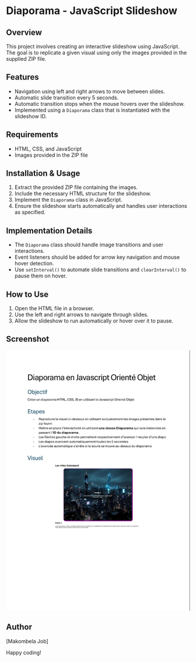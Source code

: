 # Diaporama - JavaScript Slideshow

## Overview
This project involves creating an interactive slideshow using JavaScript. The goal is to replicate a given visual using only the images provided in the supplied ZIP file.

## Features
- Navigation using left and right arrows to move between slides.
- Automatic slide transition every 5 seconds.
- Automatic transition stops when the mouse hovers over the slideshow.
- Implemented using a `Diaporama` class that is instantiated with the slideshow ID.

## Requirements
- HTML, CSS, and JavaScript
- Images provided in the ZIP file

## Installation & Usage
1. Extract the provided ZIP file containing the images.
2. Include the necessary HTML structure for the slideshow.
3. Implement the `Diaporama` class in JavaScript.
4. Ensure the slideshow starts automatically and handles user interactions as specified.

## Implementation Details
- The `Diaporama` class should handle image transitions and user interactions.
- Event listeners should be added for arrow key navigation and mouse hover detection.
- Use `setInterval()` to automate slide transitions and `clearInterval()` to pause them on hover.

## How to Use
1. Open the HTML file in a browser.
2. Use the left and right arrows to navigate through slides.
3. Allow the slideshow to run automatically or hover over it to pause.

## Screenshot
![Screenshot of the Slideshow](images/screenshot.png)

## Author
[Makombela Job]  

Happy coding!
